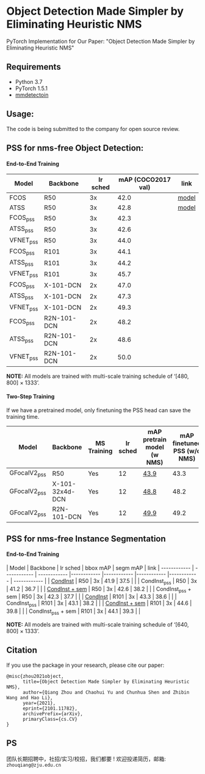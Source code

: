 # Object Detection Made Simpler by Eliminating Heuristic NMS
PyTorch Implementation for Our Paper: "Object Detection Made Simpler by Eliminating Heuristic NMS"


## Requirements
* Python 3.7
* PyTorch 1.5.1
* [mmdetectoin](https://github.com/open-mmlab/mmdetection)

## Usage:

The code is being submitted to the company for open source review.

## PSS for nms-free Object Detection:

#### End-to-End Training

|  Model | Backbone | lr sched | mAP (COCO2017 val) | link
| ------------ | ------------ |------------ |------------ |------------ |
| FCOS | R50  | 3x | 42.0 | [model](http://ai4prz5kwonline.oss-cn-zhangjiakou.aliyuncs.com/jianchong_new%2Ffcos_r50-caffe_coco-480-800-3x.pth?Expires=1931844166&OSSAccessKeyId=FbmV29ZaCO4CLhjO&Signature=7pHiB3dhpl5lgzxJaR5i5J87dBA%3D) |
| ATSS | R50 | 3x | 42.8 | [model](http://ai4prz5kwonline.oss-cn-zhangjiakou.aliyuncs.com/jianchong_new%2Fatss_r50-caffe_coco-480-800-3x.pth?Expires=2416484320&OSSAccessKeyId=FbmV29ZaCO4CLhjO&Signature=JnsqZMLOWd6grL%2F6thoa4kITlWM%3D) |
| FCOS<sub>pss</sub> | R50  | 3x | 42.3 |  |
| ATSS<sub>pss</sub> | R50  | 3x | 42.6 |  |
| VFNET<sub>pss</sub> | R50 | 3x | 44.0 |  |
| FCOS<sub>pss</sub> | R101  | 3x | 44.1 |  |
| ATSS<sub>pss</sub> | R101 | 3x | 44.2 |  |
| VFNET<sub>pss</sub> | R101 | 3x | 45.7 |  |
| FCOS<sub>pss</sub> | X-101-DCN  | 2x | 47.0 |  |
| ATSS<sub>pss</sub> | X-101-DCN  | 2x | 47.3 |  |
| VFNET<sub>pss</sub> | X-101-DCN | 2x | 49.3 |  |
| FCOS<sub>pss</sub> | R2N-101-DCN | 2x | 48.2 |  |
| ATSS<sub>pss</sub> | R2N-101-DCN  | 2x | 48.6 |  |
| VFNET<sub>pss</sub> | R2N-101-DCN | 2x | 50.0 |  |
**NOTE:** All models are trained with multi-scale training schedule of ‘[480, 800] $\times$ 1333’.

#### Two-Step Training
If we have a pretrained model, only finetuning the PSS head can save the training time.

| Model  | Backbone  | MS Training  | lr sched  | mAP <br> pretrain model (w NMS)  | mAP <br> finetuned PSS (w/o NMS)
| ------------ | ------------ | ------------ | ------------ | ------------ |------------ |
| GFocalV2<sub>pss</sub>  | R50  | Yes  | 12  | [43.9](https://github.com/implus/GFocalV2 "43.9")  |43.3 |
| GFocalV2<sub>pss</sub> | X-101-32x4d-DCN  | Yes | 12  | [48.8](https://github.com/implus/GFocalV2 "48.8")  | 48.2 |
| GFocalV2<sub>pss</sub> | R2N-101-DCN | Yes | 12 | [49.9](https://github.com/implus/GFocalV2 "49.9") | 49.2 |



## PSS for nms-free Instance Segmentation

#### End-to-End Training

|  Model | Backbone  | lr sched | bbox mAP  | segm mAP | link
| ------------ | ------------ | ------------ |------------ |------------ |------------ |------------ | ------------ |
| [CondInst](https://github.com/aim-uofa/AdelaiDet/tree/master/configs/CondInst)  | R50  | 3x | 41.9 | 37.5 | |
| CondInst<sub>pss</sub> | R50  | 3x | 41.2 | 36.7 | |
| [CondInst + sem](https://github.com/aim-uofa/AdelaiDet/tree/master/configs/CondInst)  | R50  | 3x | 42.6 | 38.2 | |
| CondInst<sub>pss</sub> + sem | R50  | 3x | 42.3 | 37.7 | |
| [CondInst](https://github.com/aim-uofa/AdelaiDet/tree/master/configs/CondInst)  | R101  | 3x | 43.3 | 38.6 | |
| CondInst<sub>pss</sub> | R101  | 3x | 43.1 | 38.2 | |
| [CondInst + sem](https://github.com/aim-uofa/AdelaiDet/tree/master/configs/CondInst)  | R101  | 3x | 44.6 | 39.8 | |
| CondInst<sub>pss</sub> + sem | R101  | 3x | 44.1 | 39.3 | |

**NOTE:** All models are trained with multi-scale training schedule of ‘[640, 800] $\times$ 1333’.

## Citation
If you use the package in your research, please cite our paper:
```
@misc{zhou2021object,
      title={Object Detection Made Simpler by Eliminating Heuristic NMS}, 
      author={Qiang Zhou and Chaohui Yu and Chunhua Shen and Zhibin Wang and Hao Li},
      year={2021},
      eprint={2101.11782},
      archivePrefix={arXiv},
      primaryClass={cs.CV}
}
```

## PS
团队长期招聘中，社招/实习/校招，我们都要 !
欢迎投递简历，邮箱: `zhouqiang@zju.edu.cn`
